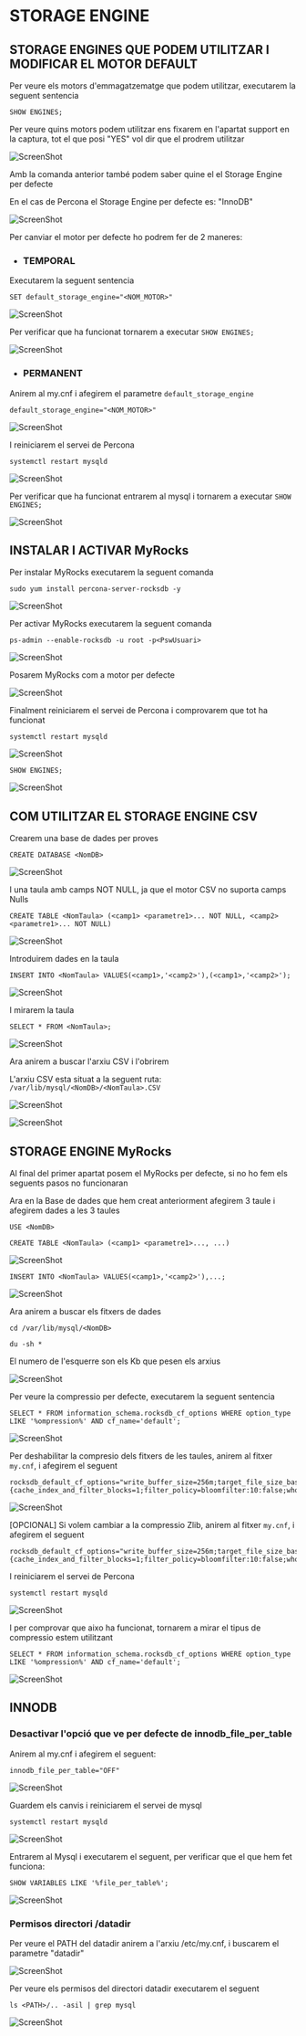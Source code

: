 # STORAGE ENGINE

## STORAGE ENGINES QUE PODEM UTILITZAR I MODIFICAR EL MOTOR DEFAULT

Per veure els motors d'emmagatzematge que podem utilitzar, executarem la seguent sentencia

`SHOW ENGINES;`

Per veure quins motors podem utilitzar ens fixarem en l'apartat support en la captura, tot el que posi "YES" vol dir que el prodrem utilitzar

![ScreenShot](imgs/showEngines.png)

Amb la comanda anterior també podem saber quine el el Storage Engine per defecte

En el cas de Percona el Storage Engine per defecte es: "InnoDB"

![ScreenShot](imgs/default.png)

Per canviar el motor per defecte ho podrem fer de 2 maneres:

* ### TEMPORAL

Executarem la seguent sentencia

`SET default_storage_engine="<NOM_MOTOR>"`

![ScreenShot](imgs/setMemory.png)

Per verificar que ha funcionat tornarem a executar `SHOW ENGINES;`

![ScreenShot](imgs/nouDefault.png)

* ### PERMANENT

Anirem al my.cnf i afegirem el parametre `default_storage_engine`

`default_storage_engine="<NOM_MOTOR>"`

![ScreenShot](imgs/mycnfDefaultEngine.png)

I reiniciarem el servei de Percona

`systemctl restart mysqld`

![ScreenShot](imgs/serveiMySQL.png)

Per verificar que ha funcionat entrarem al mysql i tornarem a executar `SHOW ENGINES;`

![ScreenShot](imgs/nouDefault2.png)

## INSTALAR I ACTIVAR MyRocks

Per instalar MyRocks executarem la seguent comanda

`sudo yum install percona-server-rocksdb -y`

![ScreenShot](imgs/MyRocks.png)

Per activar MyRocks executarem la seguent comanda

`ps-admin --enable-rocksdb -u root -p<PswUsuari>`

![ScreenShot](imgs/activarMyRocks.png)

Posarem MyRocks com a motor per defecte

![ScreenShot](imgs/defaultMyRocks.png)

Finalment reiniciarem el servei de Percona i comprovarem que tot ha funcionat

`systemctl restart mysqld`

![ScreenShot](imgs/reiniciarPercona.png)

`SHOW ENGINES;`

![ScreenShot](imgs/comprovaMyRocks.png)

## COM UTILITZAR EL STORAGE ENGINE CSV

Crearem una base de dades per proves

`CREATE DATABASE <NomDB>`

![ScreenShot](imgs/DBprova.png)

I una taula amb camps NOT NULL, ja que el motor CSV no suporta camps Nulls

`CREATE TABLE <NomTaula> (<camp1> <parametre1>... NOT NULL, <camp2> <parametre1>... NOT NULL)`

![ScreenShot](imgs/taulaProva.png)

Introduirem dades en la taula

`INSERT INTO <NomTaula> VALUES(<camp1>,'<camp2>'),(<camp1>,'<camp2>');`

![ScreenShot](imgs/insertProva.png)

I mirarem la taula

`SELECT * FROM <NomTaula>;`

![ScreenShot](imgs/selectProva.png)

Ara anirem a buscar l'arxiu CSV i l'obrirem

L'arxiu CSV esta situat a la seguent ruta: `/var/lib/mysql/<NomDB>/<NomTaula>.CSV`

![ScreenShot](imgs/nanoCSV.png)

![ScreenShot](imgs/CSV.png)

## STORAGE ENGINE MyRocks

Al final del primer apartat posem el MyRocks per defecte, si no ho fem els seguents pasos no funcionaran

Ara en la Base de dades que hem creat anteriorment afegirem 3 taule i afegirem dades a les 3 taules

`USE <NomDB>`

`CREATE TABLE <NomTaula> (<camp1> <parametre1>..., ...)`

![ScreenShot](imgs/crearTaules.png)

`INSERT INTO <NomTaula> VALUES(<camp1>,'<camp2>'),...;`

![ScreenShot](imgs/insertMyRocks.png)

Ara anirem a buscar els fitxers de dades

`cd /var/lib/mysql/<NomDB>`

`du -sh *`

El numero de l'esquerre son els Kb que pesen els arxius

![ScreenShot](imgs/pesFitxers.png)

Per veure la compressio per defecte, executarem la seguent sentencia

`SELECT * FROM information_schema.rocksdb_cf_options WHERE option_type LIKE '%ompression%' AND cf_name='default';`

![ScreenShot](imgs/veureCompressioPerDefecte.png)

Per deshabilitar la compresio dels fitxers de les taules, anirem al fitxer `my.cnf`, i afegirem el seguent

```
rocksdb_default_cf_options="write_buffer_size=256m;target_file_size_base=32m;max_bytes_for_level_base=512m;max_write_buffer_number=4;level0_file_num_compaction_trigger=4;level0_slowdown_writes_trigger=20;level0_stop_writes_trigger=30;max_write_buffer_number=4;block_based_table_factory={cache_index_and_filter_blocks=1;filter_policy=bloomfilter:10:false;whole_key_filtering=0};level_compaction_dynamic_level_bytes=true;optimize_filters_for_hits=true;memtable_prefix_bloom_size_ratio=0.05;prefix_extractor=capped:12;compaction_pri=kMinOverlappingRatio;compression=kLZ4Compression;bottommost_compression=kLZ4Compression;compression_opts=-14:4:0"
```

![ScreenShot](imgs/deshabilitarCompresio.png)

[OPCIONAL] Si volem cambiar a la compressio Zlib, anirem al fitxer `my.cnf`, i afegirem el seguent

```
rocksdb_default_cf_options="write_buffer_size=256m;target_file_size_base=32m;max_bytes_for_level_base=512m;max_write_buffer_number=4;level0_file_num_compaction_trigger=4;level0_slowdown_writes_trigger=20;level0_stop_writes_trigger=30;max_write_buffer_number=4;block_based_table_factory={cache_index_and_filter_blocks=1;filter_policy=bloomfilter:10:false;whole_key_filtering=0};level_compaction_dynamic_level_bytes=true;optimize_filters_for_hits=true;memtable_prefix_bloom_size_ratio=0.05;prefix_extractor=capped:12;compaction_pri=kMinOverlappingRatio;compression=kZlibCompression;bottommost_compression=kZlibCompression;compression_opts=-14:4:0"
```

I reiniciarem el servei de Percona

`systemctl restart mysqld`

![ScreenShot](imgs/reiniciarPercona.png)

I per comprovar que aixo ha funcionat, tornarem a mirar el tipus de compressio estem utilitzant

`SELECT * FROM information_schema.rocksdb_cf_options WHERE option_type LIKE '%ompression%' AND cf_name='default';`

![ScreenShot](imgs/compressioCambiada.png)

## INNODB

### Desactivar l'opció que ve per defecte de innodb_file_per_table

Anirem al my.cnf i afegirem el seguent:

`innodb_file_per_table="OFF"`

![ScreenShot](imgs/FilePerTableInno.png)

Guardem els canvis i reiniciarem el servei de mysql

`systemctl restart mysqld`

![ScreenShot](imgs/reiniciarMysql.png)

Entrarem al Mysql i executarem el seguent, per verificar que el que hem fet funciona:

`SHOW VARIABLES LIKE '%file_per_table%';`

![ScreenShot](imgs/VerificarFilePerTable.png)

### Permisos directori /datadir

Per veure el PATH del datadir anirem a l'arxiu /etc/my.cnf, i buscarem el parametre "datadir"

![ScreenShot](imgs/mydatadir.png)

Per veure els permisos del directori datadir executarem el seguent

`ls <PATH>/.. -asil | grep mysql`

![ScreenShot](imgs/datadir.png)
